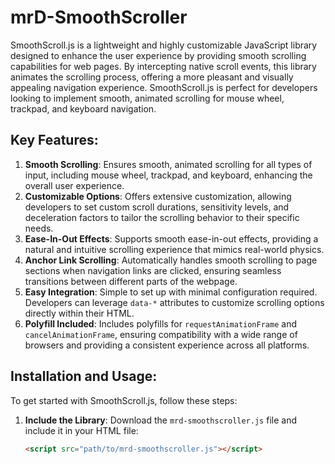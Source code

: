 # mrD-SmoothScroller

SmoothScroll.js is a lightweight and highly customizable JavaScript library designed to enhance the user experience by providing smooth scrolling capabilities for web pages. By intercepting native scroll events, this library animates the scrolling process, offering a more pleasant and visually appealing navigation experience. SmoothScroll.js is perfect for developers looking to implement smooth, animated scrolling for mouse wheel, trackpad, and keyboard navigation.

## Key Features:

1. **Smooth Scrolling**: Ensures smooth, animated scrolling for all types of input, including mouse wheel, trackpad, and keyboard, enhancing the overall user experience.
2. **Customizable Options**: Offers extensive customization, allowing developers to set custom scroll durations, sensitivity levels, and deceleration factors to tailor the scrolling behavior to their specific needs.
3. **Ease-In-Out Effects**: Supports smooth ease-in-out effects, providing a natural and intuitive scrolling experience that mimics real-world physics.
4. **Anchor Link Scrolling**: Automatically handles smooth scrolling to page sections when navigation links are clicked, ensuring seamless transitions between different parts of the webpage.
5. **Easy Integration**: Simple to set up with minimal configuration required. Developers can leverage `data-*` attributes to customize scrolling options directly within their HTML.
6. **Polyfill Included**: Includes polyfills for `requestAnimationFrame` and `cancelAnimationFrame`, ensuring compatibility with a wide range of browsers and providing a consistent experience across all platforms.

## Installation and Usage:

To get started with SmoothScroll.js, follow these steps:

1. **Include the Library**: Download the `mrd-smoothscroller.js` file and include it in your HTML file:
   ```html
   <script src="path/to/mrd-smoothscroller.js"></script>
